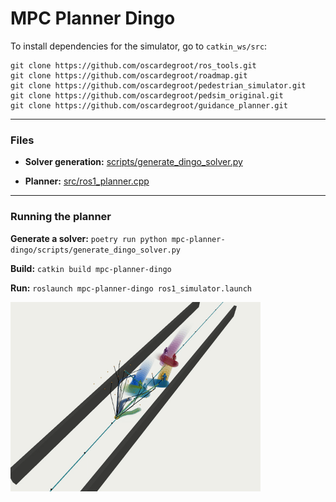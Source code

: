 # MPC Planner Dingo

To install dependencies for the simulator, go to `catkin_ws/src`:

```
git clone https://github.com/oscardegroot/ros_tools.git
git clone https://github.com/oscardegroot/roadmap.git
git clone https://github.com/oscardegroot/pedestrian_simulator.git
git clone https://github.com/oscardegroot/pedsim_original.git
git clone https://github.com/oscardegroot/guidance_planner.git
```


---
### Files

- **Solver generation:** [scripts/generate_dingo_solver.py](./scripts/generate_dingo_solver.py)

- **Planner:** [src/ros1_planner.cpp](./src/ros1_planner.cpp)

---
### Running the planner
**Generate a solver:** `poetry run python mpc-planner-dingo/scripts/generate_dingo_solver.py`

**Build:** `catkin build mpc-planner-dingo`

**Run:** `roslaunch mpc-planner-dingo ros1_simulator.launch`


<img src="../docs/dingosimulator.gif" width="400" />